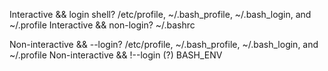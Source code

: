 Interactive && login shell? /etc/profile, ~/.bash_profile, ~/.bash_login, and ~/.profile
Interactive && non-login? ~/.bashrc

Non-interactive && --login? /etc/profile, ~/.bash_profile, ~/.bash_login, and ~/.profile
Non-interactive && !--login (?) BASH_ENV

